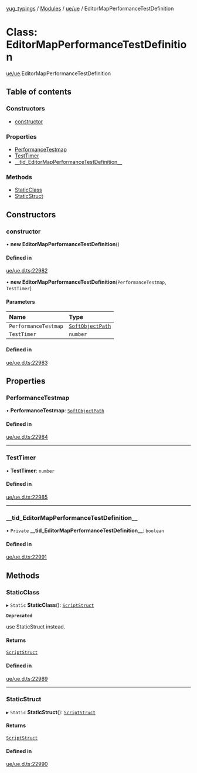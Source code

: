 [yug_typings](../README.md) / [Modules](../modules.md) / [ue/ue](../modules/ue_ue.md) / EditorMapPerformanceTestDefinition

# Class: EditorMapPerformanceTestDefinition

[ue/ue](../modules/ue_ue.md).EditorMapPerformanceTestDefinition

## Table of contents

### Constructors

- [constructor](ue_ue.EditorMapPerformanceTestDefinition.md#constructor)

### Properties

- [PerformanceTestmap](ue_ue.EditorMapPerformanceTestDefinition.md#performancetestmap)
- [TestTimer](ue_ue.EditorMapPerformanceTestDefinition.md#testtimer)
- [\_\_tid\_EditorMapPerformanceTestDefinition\_\_](ue_ue.EditorMapPerformanceTestDefinition.md#__tid_editormapperformancetestdefinition__)

### Methods

- [StaticClass](ue_ue.EditorMapPerformanceTestDefinition.md#staticclass)
- [StaticStruct](ue_ue.EditorMapPerformanceTestDefinition.md#staticstruct)

## Constructors

### constructor

• **new EditorMapPerformanceTestDefinition**()

#### Defined in

[ue/ue.d.ts:22982](https://github.com/YugMetaverse/yug_typings/blob/b7d9b19/ue/ue.d.ts#L22982)

• **new EditorMapPerformanceTestDefinition**(`PerformanceTestmap`, `TestTimer`)

#### Parameters

| Name | Type |
| :------ | :------ |
| `PerformanceTestmap` | [`SoftObjectPath`](ue_ue.SoftObjectPath.md) |
| `TestTimer` | `number` |

#### Defined in

[ue/ue.d.ts:22983](https://github.com/YugMetaverse/yug_typings/blob/b7d9b19/ue/ue.d.ts#L22983)

## Properties

### PerformanceTestmap

• **PerformanceTestmap**: [`SoftObjectPath`](ue_ue.SoftObjectPath.md)

#### Defined in

[ue/ue.d.ts:22984](https://github.com/YugMetaverse/yug_typings/blob/b7d9b19/ue/ue.d.ts#L22984)

___

### TestTimer

• **TestTimer**: `number`

#### Defined in

[ue/ue.d.ts:22985](https://github.com/YugMetaverse/yug_typings/blob/b7d9b19/ue/ue.d.ts#L22985)

___

### \_\_tid\_EditorMapPerformanceTestDefinition\_\_

• `Private` **\_\_tid\_EditorMapPerformanceTestDefinition\_\_**: `boolean`

#### Defined in

[ue/ue.d.ts:22991](https://github.com/YugMetaverse/yug_typings/blob/b7d9b19/ue/ue.d.ts#L22991)

## Methods

### StaticClass

▸ `Static` **StaticClass**(): [`ScriptStruct`](ue_ue.ScriptStruct.md)

**`Deprecated`**

use StaticStruct instead.

#### Returns

[`ScriptStruct`](ue_ue.ScriptStruct.md)

#### Defined in

[ue/ue.d.ts:22989](https://github.com/YugMetaverse/yug_typings/blob/b7d9b19/ue/ue.d.ts#L22989)

___

### StaticStruct

▸ `Static` **StaticStruct**(): [`ScriptStruct`](ue_ue.ScriptStruct.md)

#### Returns

[`ScriptStruct`](ue_ue.ScriptStruct.md)

#### Defined in

[ue/ue.d.ts:22990](https://github.com/YugMetaverse/yug_typings/blob/b7d9b19/ue/ue.d.ts#L22990)
